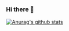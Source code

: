 ### Hi there 👋

<!--
**zangcc/zangcc** is a ✨ _special_ ✨ repository because its `README.md` (this file) appears on your GitHub profile.

Here are some ideas to get you started:

- 🔭 I’m currently working on ...
- 🌱 I’m currently learning ...
- 👯 I’m looking to collaborate on ...
- 🤔 I’m looking for help with ...
- 💬 Ask me about ...
- 📫 How to reach me: ...
- 😄 Pronouns: ...
- ⚡ Fun fact: ...
-->
[![Anurag's github stats](https://imgconvert.csdnimg.cn/aHR0cHM6Ly9naXRodWItcmVhZG1lLXN0YXRzLnZlcmNlbC5hcHAvYXBp?x-oss-process=image/format,png)](https://github.com/anuraghazra/github-readme-stats)
